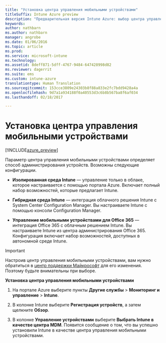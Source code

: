 ```yaml
---
title: "Установка центра управления мобильными устройствами"
titleSuffix: Intune Azure preview
description: "Предварительная версия Intune Azure: выбор центра управления мобильными устройствами в Intune. "
keywords: 
author: nathbarn
ms.author: nathbarn
manager: angrobe
ms.date: 01/06/2016
ms.topic: article
ms.prod: 
ms.service: microsoft-intune
ms.technology: 
ms.assetid: 8deff871-5dff-4767-9484-647428998d82
ms.reviewer: dagerrit
ms.suite: ems
ms.custom: intune-azure
translationtype: Human Translation
ms.sourcegitcommit: 153cce3809e24303b8f88a833e2fc7bdd9428a4a
ms.openlocfilehash: 9d7a1a934188f0a40553d3c6b8b567ba8f6af034
ms.lasthandoff: 02/18/2017

---
```


# <a name="set-the-mobile-device-management-authority"></a>Установка центра управления мобильными устройствами 

[!INCLUDE[azure_preview](../includes/azure_preview.md)]

Параметр центра управления мобильными устройствами определяет способ администрирования устройств. Возможны следующие конфигурации.

- **Изолированная среда Intune** — управление только в облаке, которое настраивается с помощью портала Azure. Включает полный набор возможностей, которые предлагает Intune.

- **Гибридная среда Intune** — интеграция облачного решения Intune с System Center Configuration Manager. Вы настраиваете Intune с помощью консоли Configuration Manager.

- **Управление мобильными устройствами для Office 365** — интеграция Office 365 с облачным решением Intune. Вы настраиваете Intune из центра администрирования Office 365. Конфигурация включает набор возможностей, доступных в автономной среде Intune.

>[!IMPORTANT]
>Настроив центр управления мобильными устройствами, вам нужно обратиться в [центр поддержки Майкрософт](https://docs.microsoft.com/intune/troubleshoot/how-to-get-support-for-microsoft-intune) для его изменения. Поэтому будьте внимательны при выборе.

**Установка центра управления мобильными устройствами**

1. На портале Azure выберите пункты **Другие службы** > **Мониторинг и управление** > **Intune**.

2. В колонке Intune выберите **Регистрация устройств**, а затем щелкните **Обзор**.

3. В колонке **Управление устройствами** выберите **Выбрать Intune в качестве центра MDM**. Появится сообщение о том, что вы успешно установили Intune в качестве центра управления мобильными устройствами.

